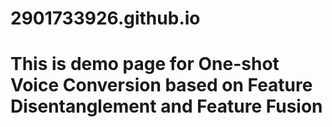 # 2901733926.github.io
# This is demo page for One-shot Voice Conversion based on Feature Disentanglement and Feature Fusion
